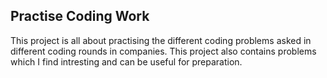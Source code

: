 Practise Coding Work
---

This project is all about practising the different coding problems asked in different
coding rounds in companies. This project also contains problems which I find intresting
and can be useful for preparation.
